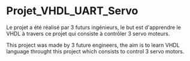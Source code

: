 # Projet_VHDL_UART_Servo

Le projet a été réalisé par 3 futurs ingénieurs,
le but est d'apprendre le VHDL à travers ce projet qui consiste à contrôler 3 servo moteurs.

This project was made by 3 future engineers,
the aim is to learn VHDL language throught this project which consists to control 3 servo motors.

